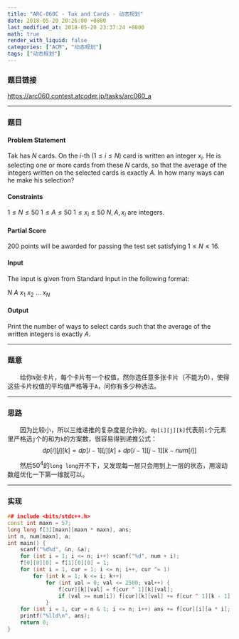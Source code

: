 ```yaml
---
title: "ARC-060C - Tak and Cards - 动态规划"
date: 2018-05-20 20:26:00 +0800
last_modified_at: 2018-05-20 23:37:24 +0800
math: true
render_with_liquid: false
categories: ["ACM", "动态规划"]
tags: ["动态规划"]
---
```


### 题目链接

https://arc060.contest.atcoder.jp/tasks/arc060_a

---
### 题目

#### Problem Statement
Tak has $N$ cards. On the $i$-th $(1≤i≤N)$ card is written an integer $x_i$. He is selecting one or more cards from these $N$ cards, so that the average of the integers written on the selected cards is exactly $A$. In how many ways can he make his selection?

#### Constraints
$1≤N≤50$
$1≤A≤50$
$1≤x_i≤50$
$N, A, x_i$ are integers.
#### Partial Score
200 points will be awarded for passing the test set satisfying $1≤N≤16$.
#### Input
The input is given from Standard Input in the following format:

$N$ $A$
$x_1$ $x_2$ $…$ $x_N$
#### Output
Print the number of ways to select cards such that the average of the written integers is exactly $A$.

---
### 题意

&emsp;&emsp;给你`N`张卡片，每个卡片有一个权值，然你选任意多张卡片（不能为$0$），使得这些卡片权值的平均值严格等于`A`，问你有多少种选法。

---
### 思路

&emsp;&emsp;因为比较小，所以三维递推的复杂度是允许的。`dp[i][j][k]`代表前`i`个元素里严格选`j`个的和为`k`的方案数，很容易得到递推公式：$$dp[i][j][k] = dp[i - 1][j][k] + dp[i - 1][j - 1][k - num[i]]$$

&emsp;&emsp;然后$50^4$的`long long`开不下，又发现每一层只会用到上一层的状态，用滚动数组优化一下第一维就可以。

---
### 实现

```cpp
## include <bits/stdc++.h>
const int maxn = 57;
long long f[3][maxn][maxn * maxn], ans;
int n, num[maxn], a;
int main() {
    scanf("%d%d", &n, &a);
    for (int i = 1; i <= n; i++) scanf("%d", num + i);
    f[0][0][0] = f[1][0][0] = 1;
    for (int i = 1, cur = 1; i <= n; i++, cur ^= 1)
        for (int k = 1; k <= i; k++)
            for (int val = 0; val <= 2500; val++) {
                f[cur][k][val] = f[cur ^ 1][k][val];
                if (val >= num[i]) f[cur][k][val] += f[cur ^ 1][k - 1][val - num[i]];
            }
    for (int i = 1, cur = n & 1; i <= n; i++) ans += f[cur][i][a * i];
    printf("%lld\n", ans);
    return 0;
}
```